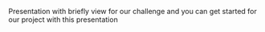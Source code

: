Presentation with briefly view for our challenge and you can get started for our project with this presentation
